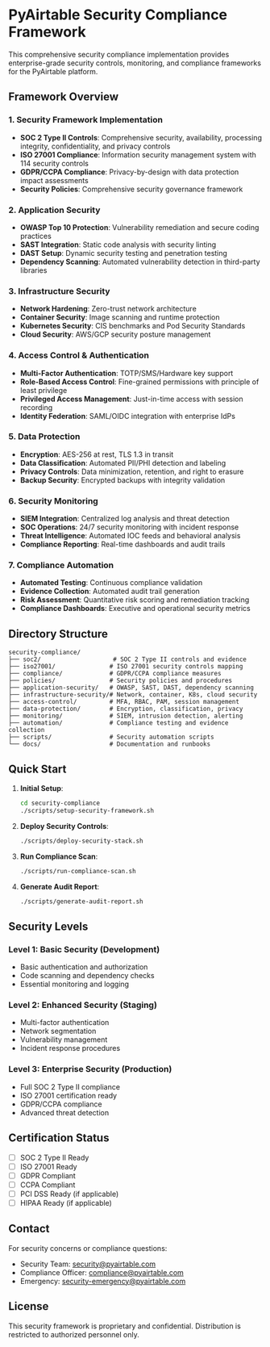 # PyAirtable Security Compliance Framework

This comprehensive security compliance implementation provides enterprise-grade security controls, monitoring, and compliance frameworks for the PyAirtable platform.

## Framework Overview

### 1. Security Framework Implementation
- **SOC 2 Type II Controls**: Comprehensive security, availability, processing integrity, confidentiality, and privacy controls
- **ISO 27001 Compliance**: Information security management system with 114 security controls
- **GDPR/CCPA Compliance**: Privacy-by-design with data protection impact assessments
- **Security Policies**: Comprehensive security governance framework

### 2. Application Security
- **OWASP Top 10 Protection**: Vulnerability remediation and secure coding practices
- **SAST Integration**: Static code analysis with security linting
- **DAST Setup**: Dynamic security testing and penetration testing
- **Dependency Scanning**: Automated vulnerability detection in third-party libraries

### 3. Infrastructure Security
- **Network Hardening**: Zero-trust network architecture
- **Container Security**: Image scanning and runtime protection
- **Kubernetes Security**: CIS benchmarks and Pod Security Standards
- **Cloud Security**: AWS/GCP security posture management

### 4. Access Control & Authentication
- **Multi-Factor Authentication**: TOTP/SMS/Hardware key support
- **Role-Based Access Control**: Fine-grained permissions with principle of least privilege
- **Privileged Access Management**: Just-in-time access with session recording
- **Identity Federation**: SAML/OIDC integration with enterprise IdPs

### 5. Data Protection
- **Encryption**: AES-256 at rest, TLS 1.3 in transit
- **Data Classification**: Automated PII/PHI detection and labeling
- **Privacy Controls**: Data minimization, retention, and right to erasure
- **Backup Security**: Encrypted backups with integrity validation

### 6. Security Monitoring
- **SIEM Integration**: Centralized log analysis and threat detection
- **SOC Operations**: 24/7 security monitoring with incident response
- **Threat Intelligence**: Automated IOC feeds and behavioral analysis
- **Compliance Reporting**: Real-time dashboards and audit trails

### 7. Compliance Automation
- **Automated Testing**: Continuous compliance validation
- **Evidence Collection**: Automated audit trail generation
- **Risk Assessment**: Quantitative risk scoring and remediation tracking
- **Compliance Dashboards**: Executive and operational security metrics

## Directory Structure

```
security-compliance/
├── soc2/                    # SOC 2 Type II controls and evidence
├── iso27001/               # ISO 27001 security controls mapping
├── compliance/             # GDPR/CCPA compliance measures
├── policies/               # Security policies and procedures
├── application-security/   # OWASP, SAST, DAST, dependency scanning
├── infrastructure-security/# Network, container, K8s, cloud security
├── access-control/         # MFA, RBAC, PAM, session management
├── data-protection/        # Encryption, classification, privacy
├── monitoring/             # SIEM, intrusion detection, alerting
├── automation/             # Compliance testing and evidence collection
├── scripts/                # Security automation scripts
└── docs/                   # Documentation and runbooks
```

## Quick Start

1. **Initial Setup**:
   ```bash
   cd security-compliance
   ./scripts/setup-security-framework.sh
   ```

2. **Deploy Security Controls**:
   ```bash
   ./scripts/deploy-security-stack.sh
   ```

3. **Run Compliance Scan**:
   ```bash
   ./scripts/run-compliance-scan.sh
   ```

4. **Generate Audit Report**:
   ```bash
   ./scripts/generate-audit-report.sh
   ```

## Security Levels

### Level 1: Basic Security (Development)
- Basic authentication and authorization
- Code scanning and dependency checks
- Essential monitoring and logging

### Level 2: Enhanced Security (Staging)
- Multi-factor authentication
- Network segmentation
- Vulnerability management
- Incident response procedures

### Level 3: Enterprise Security (Production)
- Full SOC 2 Type II compliance
- ISO 27001 certification ready
- GDPR/CCPA compliance
- Advanced threat detection

## Certification Status

- [ ] SOC 2 Type II Ready
- [ ] ISO 27001 Ready
- [ ] GDPR Compliant
- [ ] CCPA Compliant
- [ ] PCI DSS Ready (if applicable)
- [ ] HIPAA Ready (if applicable)

## Contact

For security concerns or compliance questions:
- Security Team: security@pyairtable.com
- Compliance Officer: compliance@pyairtable.com
- Emergency: security-emergency@pyairtable.com

## License

This security framework is proprietary and confidential. Distribution is restricted to authorized personnel only.